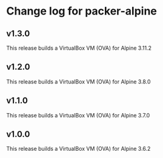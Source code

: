# Change log for packer-alpine

## v1.3.0

This release builds a VirtualBox VM (OVA) for Alpine 3.11.2

## v1.2.0

This release builds a VirtualBox VM (OVA) for Alpine 3.8.0

## v1.1.0

This release builds a VirtualBox VM (OVA) for Alpine 3.7.0

## v1.0.0

This release builds a VirtualBox VM (OVA) for Alpine 3.6.2
